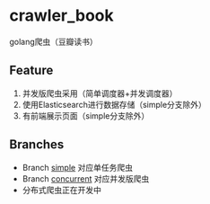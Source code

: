 # crawler_book
golang爬虫（豆瓣读书）

## Feature
1. 并发版爬虫采用（简单调度器+并发调度器）
2. 使用Elasticsearch进行数据存储（simple分支除外）
3. 有前端展示页面（simple分支除外）


## Branches
- Branch [simple](https://github.com/Transmigration-zhou/crawler_book/tree/simple) 对应单任务爬虫
- Branch [concurrent](https://github.com/Transmigration-zhou/crawler_book/tree/concurrent) 对应并发版爬虫
- 分布式爬虫正在开发中
